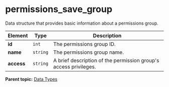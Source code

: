 # permissions_save_group

Data structure that provides basic information about a permissions group.

|Element|Type|Description|
|-------|----|-----------|
|**id** |`int` | The permissions group ID. |
|**name** |`string` | The permissions group name. |
|**access** |`string` | A brief description of the permission group's access privileges. |

**Parent topic:** [Data Types](../data_types/c_datatypes.md)

